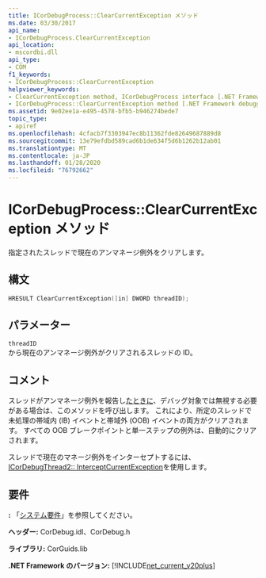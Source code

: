 ```yaml
---
title: ICorDebugProcess::ClearCurrentException メソッド
ms.date: 03/30/2017
api_name:
- ICorDebugProcess.ClearCurrentException
api_location:
- mscordbi.dll
api_type:
- COM
f1_keywords:
- ICorDebugProcess::ClearCurrentException
helpviewer_keywords:
- ClearCurrentException method, ICorDebugProcess interface [.NET Framework debugging]
- ICorDebugProcess::ClearCurrentException method [.NET Framework debugging]
ms.assetid: 9e02ee1a-e495-4578-bfb5-b946274bede7
topic_type:
- apiref
ms.openlocfilehash: 4cfacb7f3303947ec8b11362fde82649687889d8
ms.sourcegitcommit: 13e79efdbd589cad6b1de634f5d6b1262b12ab01
ms.translationtype: MT
ms.contentlocale: ja-JP
ms.lasthandoff: 01/28/2020
ms.locfileid: "76792662"
---
```

# <a name="icordebugprocessclearcurrentexception-method"></a>ICorDebugProcess::ClearCurrentException メソッド
指定されたスレッドで現在のアンマネージ例外をクリアします。  
  
## <a name="syntax"></a>構文  
  
```cpp  
HRESULT ClearCurrentException([in] DWORD threadID);  
```  
  
## <a name="parameters"></a>パラメーター  
 `threadID`  
 から現在のアンマネージ例外がクリアされるスレッドの ID。  
  
## <a name="remarks"></a>コメント  
 スレッドがアンマネージ例外を報告し[たときに](icordebugcontroller-continue-method.md)、デバッグ対象では無視する必要がある場合は、このメソッドを呼び出します。 これにより、所定のスレッドで未処理の帯域内 (IB) イベントと帯域外 (OOB) イベントの両方がクリアされます。 すべての OOB ブレークポイントと単一ステップの例外は、自動的にクリアされます。  
  
 スレッドで現在のマネージ例外をインターセプトするには、 [ICorDebugThread2:: InterceptCurrentException](icordebugthread2-interceptcurrentexception-method.md)を使用します。  
  
## <a name="requirements"></a>要件  
 **:** 「[システム要件](../../../../docs/framework/get-started/system-requirements.md)」を参照してください。  
  
 **ヘッダー:** CorDebug.idl、CorDebug.h  
  
 **ライブラリ:** CorGuids.lib  
  
 **.NET Framework のバージョン:** [!INCLUDE[net_current_v20plus](../../../../includes/net-current-v20plus-md.md)]
